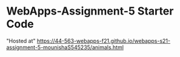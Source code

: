 # WebApps-Assignment-5 Starter Code

"Hosted at" <https://44-563-webapps-f21.github.io/webapps-s21-assignment-5-mounishaS545235/animals.html>
